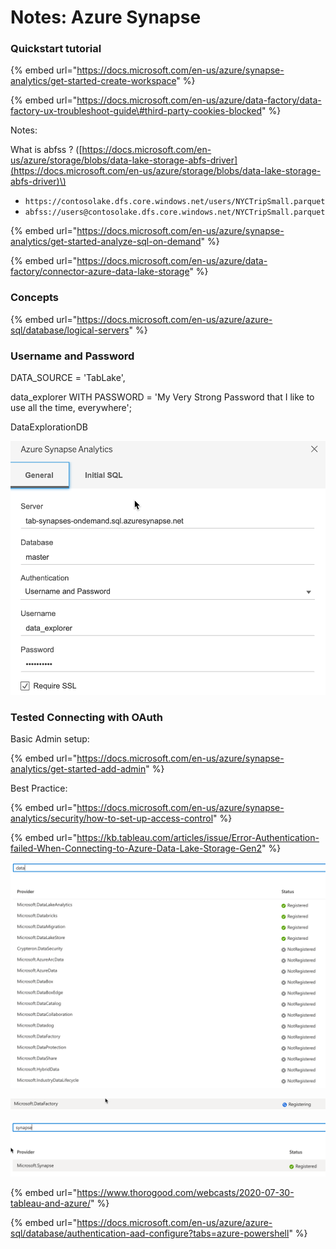 # Notes: Azure Synapse

### Quickstart tutorial 

{% embed url="https://docs.microsoft.com/en-us/azure/synapse-analytics/get-started-create-workspace" %}

{% embed url="https://docs.microsoft.com/en-us/azure/data-factory/data-factory-ux-troubleshoot-guide\#third-party-cookies-blocked" %}

Notes:

What is abfss ? \([https://docs.microsoft.com/en-us/azure/storage/blobs/data-lake-storage-abfs-driver](https://docs.microsoft.com/en-us/azure/storage/blobs/data-lake-storage-abfs-driver)\)

* `https://contosolake.dfs.core.windows.net/users/NYCTripSmall.parquet`
* `abfss://users@contosolake.dfs.core.windows.net/NYCTripSmall.parquet`



{% embed url="https://docs.microsoft.com/en-us/azure/synapse-analytics/get-started-analyze-sql-on-demand" %}



{% embed url="https://docs.microsoft.com/en-us/azure/data-factory/connector-azure-data-lake-storage" %}

### Concepts

{% embed url="https://docs.microsoft.com/en-us/azure/azure-sql/database/logical-servers" %}



### Username and Password

DATA\_SOURCE = 'TabLake',

data\_explorer WITH PASSWORD = 'My Very Strong Password that I like to use all the time, everywhere';

DataExplorationDB

![](.gitbook/assets/image%20%2894%29.png)

### Tested Connecting with OAuth

Basic Admin setup:

{% embed url="https://docs.microsoft.com/en-us/azure/synapse-analytics/get-started-add-admin" %}

Best Practice:

{% embed url="https://docs.microsoft.com/en-us/azure/synapse-analytics/security/how-to-set-up-access-control" %}



{% embed url="https://kb.tableau.com/articles/issue/Error-Authentication-failed-When-Connecting-to-Azure-Data-Lake-Storage-Gen2" %}

![](.gitbook/assets/image%20%2895%29.png)

![](.gitbook/assets/image%20%28100%29.png)

![](.gitbook/assets/image%20%2899%29.png)

{% embed url="https://www.thorogood.com/webcasts/2020-07-30-tableau-and-azure/" %}

{% embed url="https://docs.microsoft.com/en-us/azure/azure-sql/database/authentication-aad-configure?tabs=azure-powershell" %}



